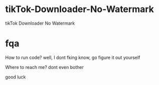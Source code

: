 # tikTok-Downloader-No-Watermark
tikTok Downloader No Watermark

# fqa

How to run code? well, I dont fking know, go figure it out yourself

Where to reach me? dont even bother

good luck

